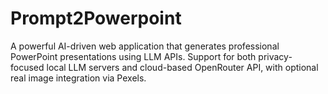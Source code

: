 # Prompt2Powerpoint
A powerful AI-driven web application that generates professional PowerPoint presentations using LLM APIs. Support for both privacy-focused local LLM servers and cloud-based OpenRouter API, with optional real image integration via Pexels.

